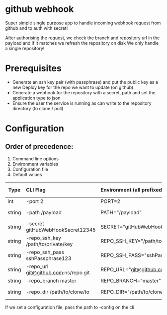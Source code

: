 # github webhook

Super simple single purpose app to handle incoming webhook request from github
and to auth with secret!

After authorising the request, we check the branch and repository url in the payload and if it matches we refresh the repository on disk
We only handle a single repository!


# Prerequisites

- Generate an ssh key pair (with passphrase) and put the public key as a new Deploy key for the repo we want to update (on github)
- Generate a webhook for the repository with a secret, path and set the application type to json
- Ensure the user the service is running as can write to the repository directory (to clone / pull)

# Configuration

## Order of precedence:

1. Command line options
2. Environment variables
3. Configuration file
4. Default values

| Type   | CLI Flag                             | Environment (all prefixed with `GHW_`)  | File         | Default Value    | Notes              |
| ------ | :----------------------------------- |:--------------------------------------- |:------------ |:-----------------|:-------------------|
| int    | -port 2                              | PORT=2                                  | age 2        | 4567             | TCP port to listen |
| string | -path /payload                       | PATH="/payload"                         | payload /payload | /payload | URI path, e.g. https://domain.com/payload |
| string | -secret gitHubWebHookSecret12345     | SECRET="gitHubWebHookSecret12345"       | secret gitHubWebHookSecret12345     |       | webhook secret set on github |
| string | -repo_ssh_key /path/to/private/key   | REPO_SSH_KEY="/path/to/private/key"     | repo_ssh_key /path/to/private/key   |       | path to ssh private key (deploy key) |
| string | -repo_ssh_pass sshPassphrase123      | REPO_SSH_PASS="sshPassphrase123"        | repo_ssh_pass sshPassphrase123      |       | passphrase to ssh key |
| string | -repo_url git@github.com:ns/repo.git | REPO_URL="git@github.com:ns/repo.git"   | repo_url git@github.com:ns/repo.git |       | git url (ssh, not http) |
| string | -repo_branch master                  | REPO_BRANCH="master"                    | repo_branch master                  | master| branch to clone / update |
| string | -repo_dir /path/to/clone/to          | REPO_DIR="/path/to/clone/to"            | repo_dir /path/to/clone/to          |       | local directory to clone repository to |

If we set a configuration file, pass the path to -config on the cli

